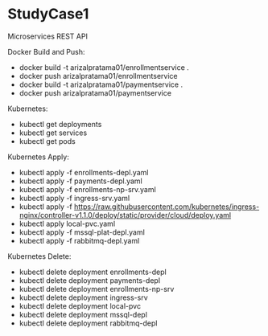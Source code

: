 # StudyCase1
Microservices REST API

Docker Build and Push:
- docker build -t arizalpratama01/enrollmentservice .
- docker push arizalpratama01/enrollmentservice
- docker build -t arizalpratama01/paymentservice .
- docker push arizalpratama01/paymentservice

Kubernetes:
- kubectl get deployments
- kubectl get services
- kubectl get pods

Kubernetes Apply:
- kubectl apply -f enrollments-depl.yaml
- kubectl apply -f payments-depl.yaml
- kubectl apply -f enrollments-np-srv.yaml
- kubectl apply -f ingress-srv.yaml
- kubectl apply -f https://raw.githubusercontent.com/kubernetes/ingress-nginx/controller-v1.1.0/deploy/static/provider/cloud/deploy.yaml
- kubectl apply local-pvc.yaml
- kubectl apply -f mssql-plat-depl.yaml
- kubectl apply -f rabbitmq-depl.yaml


Kubernetes Delete:
- kubectl delete deployment enrollments-depl
- kubectl delete deployment payments-depl
- kubectl delete deployment enrollments-np-srv
- kubectl delete deployment ingress-srv
- kubectl delete deployment local-pvc
- kubectl delete deployment mssql-depl
- kubectl delete deployment rabbitmq-depl

